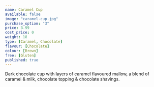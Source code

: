 ```yaml
---
name: Caramel Cup
available: false
image: "caramel-cup.jpg"
purchase_option: "3"
price: 3.99
cost_price: 0
weight: 18
type: [Caramel, Chocolate]
flavour: [Chocolate]
colour: [Brown]
free: [Gluten]
published: true
---
```

Dark chocolate cup with layers of caramel flavoured mallow, a blend of caramel & milk, chocolate topping & chocolate shavings.